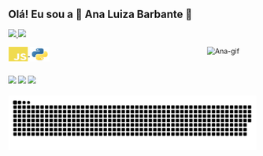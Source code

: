 ## Olá! Eu sou a 🌸 Ana Luiza Barbante 🌸 
 <div>
  <a href="beacons.page/anabarbante">
  <img height="180em" src="https://github-readme-stats.vercel.app/api?username=AnaBarbante&show_icons=true&theme=dracula&include_all_commits=true&count_private=true"/>
  <img height="180em" src="https://github-readme-stats.vercel.app/api/top-langs/?username=AnaBarbante&layout=compact&langs_count=7&theme=dracula"/>
</div>
<div style="display: inline_block"><br>
  <img align="center" alt="Ana-Js" height="30" width="40" src="https://raw.githubusercontent.com/devicons/devicon/master/icons/javascript/javascript-plain.svg">
  <img align="center" alt="Ana-Python" height="30" width="40" src="https://raw.githubusercontent.com/devicons/devicon/master/icons/python/python-original.svg">
  <img align="right" alt="Ana-gif" height="100" width="100" src="https://media.giphy.com/media/NtopytRivdJhCeok2L/giphy.gif"> 
</div>
  
  ##
 
<div> 
  <a href="https://instagram.com/barbanteana" target="_blank"><img src="https://img.shields.io/badge/-Instagram-%23E4405F?style=for-the-badge&logo=instagram&logoColor=white" target="_blank"></a>
  <a href = "mailto:a.l.barbante@gmail.com"><img src="https://img.shields.io/badge/-Gmail-%23333?style=for-the-badge&logo=gmail&logoColor=white" target="_blank"></a>
  <a href="https://www.linkedin.com/in/anabarbante" target="_blank"><img src="https://img.shields.io/badge/-LinkedIn-%230077B5?style=for-the-badge&logo=linkedin&logoColor=white" target="_blank"></a> 
 
 ![Snake animation](https://github.com/AnaBarbante/AnaBarbante/blob/output/github-contribution-grid-snake.svg)
 
</div>

